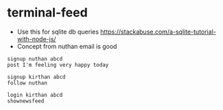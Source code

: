 # terminal-feed

* Use this for sqlite db queries https://stackabuse.com/a-sqlite-tutorial-with-node-js/
* Concept from nuthan email is good


```
signup nuthan abcd
post I'm feeling very happy today

signup kirthan abcd
follow nuthan

login kirthan abcd
shownewsfeed
```